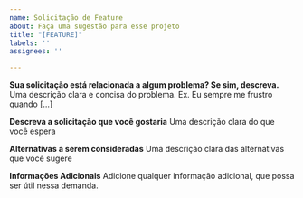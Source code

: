 ```yaml
---
name: Solicitação de Feature
about: Faça uma sugestão para esse projeto
title: "[FEATURE]"
labels: ''
assignees: ''

---
```


**Sua solicitação está relacionada a algum problema? Se sim, descreva.**
Uma descrição clara e concisa do problema. Ex. Eu sempre me frustro quando [...]

**Descreva a solicitação que você gostaria**
Uma descrição clara do que você espera

**Alternativas a serem consideradas**
Uma descrição clara das alternativas que você sugere

**Informações Adicionais**
Adicione qualquer informação adicional, que possa ser útil nessa demanda.
